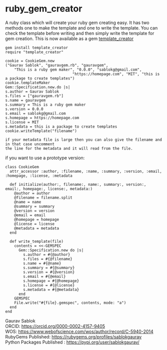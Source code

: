 # ruby_gem_creator
A ruby class which will create your ruby gem creating easy. It has two methods one to make the template and one to write the template. You can check the template before writing and then simply write the template for gem creation. This is now available as a gem [template_creator](https://rubygems.org/gems/template_creator/versions/0.0.1)

```
gem install template_creator
require "template_creator"
```

```
cookie = CookieGem.new
("Gaurav Sablok", "gauravgem.rb", "gauravgem",
    "This is a ruby gem maker", "0.0.0", "sablokg@gmail.com",
                              "https://homepage.com", "MIT", "this is a package to create templates")
cookie.templateMaker
Gem::Specification.new.do |s|
s.author = Gaurav Sablok                                
s.files = ["gauravgem.rb"]                              
s.name = gauravgem                                      
s.summary = This is a ruby gem maker                    
s.version = 0.0.0                                       
s.email = sablokg@gmail.com                             
s.homepage = https://homepage.com                       
s.license = MIT                                         
s.metadata = this is a package to create templates
cookie.writeTemplate("filename")

if your metadata file is large then you can also give the filename and in that case uncomment
the line for the metadata and it will read from the file.
```
if you want to use a prototype version:
```
class CookieGem
  attr_accessor :author, :filename, :name, :summary, :version, :email, :homepage, :license, :metadata

  def initialize(author:, filename:, name:, summary:, version:, email:, homepage:, license:, metadata:)
    @author = author
    @filename = filename.split
    @name = name
    @summary = summary
    @version = version
    @email = email
    @homepage = homepage
    @license = license
    @metadata = metadata
  end

  def write_template(file)
    contents = <<-GEMSPEC
      Gem::Specification.new do |s|
        s.author = #{@author}
        s.files = #{@filename}
        s.name = #{@name}
        s.summary = #{@summary}
        s.version = #{@version}
        s.email = #{@email}
        s.homepage = #{@homepage}
        s.license = #{@license}
        s.metadata = #{@metadata}
      end
    GEMSPEC
    File.write("#{file}.gemspec", contents, mode: "a")
  end
end
```


Gaurav Sablok \
ORCID: https://orcid.org/0000-0002-4157-9405 \
WOS: https://www.webofscience.com/wos/author/record/C-5940-2014 \
RubyGems Published: https://rubygems.org/profiles/sablokgaurav \
Python Packages Published : https://pypi.org/user/sablokgaurav/

